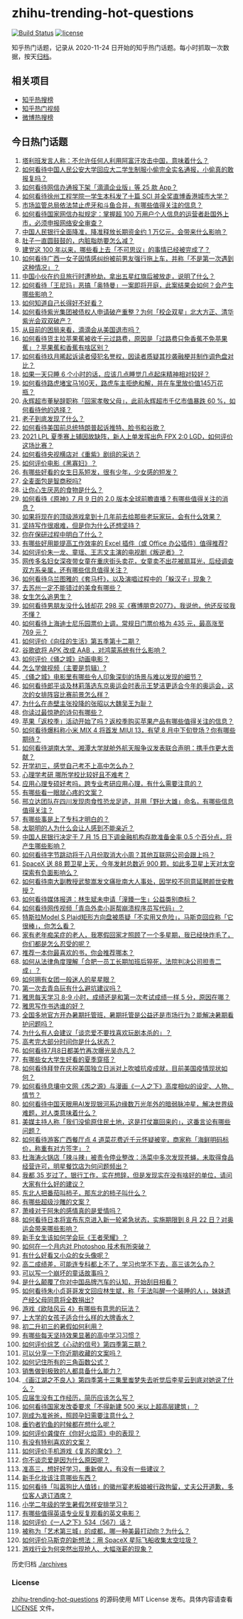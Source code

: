 # zhihu-trending-hot-questions

[![Build Status](https://github.com/justjavac/zhihu-trending-hot-questions/workflows/ci/badge.svg?branch=master)](https://github.com/justjavac/zhihu-trending-hot-questions/actions)
[![license](https://img.shields.io/github/license/justjavac/zhihu-trending-hot-questions)](https://github.com/justjavac/zhihu-trending-hot-questions/blob/master/LICENSE)

知乎热门话题，记录从 2020-11-24 日开始的知乎热门话题。每小时抓取一次数据，按天[归档](./archives)。

## 相关项目

- [知乎热搜榜](https://github.com/justjavac/zhihu-trending-top-search)
- [知乎热门视频](https://github.com/justjavac/zhihu-trending-hot-video)
- [微博热搜榜](https://github.com/justjavac/weibo-trending-hot-search)

## 今日热门话题

<!-- BEGIN -->
<!-- 最后更新时间 Sat Jul 10 2021 16:02:05 GMT+0800 (China Standard Time) -->

1. [塔利班发言人称：不允许任何人利用阿富汗攻击中国，意味着什么？](https://www.zhihu.com/question/471209373)
2. [如何看待中国人民公安大学回应大二学生制服小偷完全实名通报，小偷真的敢报复吗？](https://www.zhihu.com/question/470651207)
3. [如何看待网信办通报下架「滴滴企业版」等 25 款 App？](https://www.zhihu.com/question/471232696)
4. [如何看待徐州工程学院一学生本科发了十篇 SCI
   并全奖直博香港城市大学？](https://www.zhihu.com/question/470726101)
5. [市场监管总局依法禁止虎牙和斗鱼合并，有哪些值得关注的信息？](https://www.zhihu.com/question/471300814)
6. [如何看待国家网信办拟规定：掌握超 100
   万用户个人信息的运营者赴国外上市，必须申报网络安全审查？](https://www.zhihu.com/question/471329744)
7. [中国人民银行全面降准，降准释放长期资金约 1
   万亿元，会带来什么影响？](https://www.zhihu.com/question/471181275)
8. [肚子一直圆鼓鼓的，内脏脂肪要怎么减？](https://www.zhihu.com/question/45723322)
9. [建党这 100 年以来，哪些看上去「不可思议」的事情已经被完成了？](https://www.zhihu.com/question/468798487)
10. [如何看待广西一女子因情感纠纷被前男友强行拖上车，并称「不是第一次遇到这种情况」？](https://www.zhihu.com/question/471250926)
11. [中国小伙在约旦旅行时遭抢劫，拿出五星红旗后被放走，说明了什么？](https://www.zhihu.com/question/471187170)
12. [如何看待「王尼玛」恶搞「奥特曼」一案即将开庭，此案结果会如何？会产生哪些影响？](https://www.zhihu.com/question/471109088)
13. [如何知道自己长得好不好看？](https://www.zhihu.com/question/469915498)
14. [如何看待紫光集团被债权人申请破产重整？为何「校企双星」北大方正、清华紫光会双双破产？](https://www.zhihu.com/question/471196965)
15. [从目前的困局来看，滴滴会从美国退市吗？](https://www.zhihu.com/question/470069077)
16. [如何看待货主拉苹果蕉被收千元过路费，原因是「过路费只免香蕉不免苹果蕉」？苹果蕉和香蕉有啥区别？](https://www.zhihu.com/question/471137088)
17. [如何看待玖月晞起诉读者侵犯名誉权，因读者质疑其抄袭融梗并制作调色盘对比？](https://www.zhihu.com/question/471263769)
18. [如果一天只睡 6 个小时的话，应该几点睡觉几点起床精神相对较好？](https://www.zhihu.com/question/311297911)
19. [如何看待路虎堵宝马160天，路虎车主拒绝和解，并在车里放价值145万花瓶？](https://www.zhihu.com/question/471180914)
20. [永辉超市董秘辞职称「回家孝敬父母」，此前永辉超市千亿市值暴跌 60
    %，如何看待他的选择？](https://www.zhihu.com/question/470636516)
21. [老子到底发现了什么？](https://www.zhihu.com/question/313095458)
22. [如何看待美国前总统特朗普起诉推特、脸书和谷歌？](https://www.zhihu.com/question/470829116)
23. [2021 LPL 夏季赛上辅因故缺阵，新人上单发挥出色 FPX 2:0
    LGD，如何评价这场比赛？](https://www.zhihu.com/question/471189722)
24. [如何看待央视横店对《重紫》剧组的采访？](https://www.zhihu.com/question/470791003)
25. [如何评价电影《黑寡妇》？](https://www.zhihu.com/question/276793168)
26. [有哪些好看的女生日系短发，很有少年，少女感的短发？](https://www.zhihu.com/question/370583548)
27. [全麦面包是智商税吗?](https://www.zhihu.com/question/416804902)
28. [让你心生厌恶的食物是什么？](https://www.zhihu.com/question/468990798)
29. [如何看待《原神》7 月 9 日的 2.0
    版本全球前瞻直播？有哪些值得关注的消息？](https://www.zhihu.com/question/470379090)
30. [如果将现在的顶级游戏拿到十几年前去给那些老玩家玩，会有什么效果？](https://www.zhihu.com/question/35597444)
31. [坚持写作很艰难，但是你为什么还想坚持？](https://www.zhihu.com/question/469783629)
32. [你在保研过程中明白了什么？](https://www.zhihu.com/question/344931685)
33. [有哪些好用能提高工作效率的 Excel 插件（或 Office
    办公插件）值得推荐?](https://www.zhihu.com/question/30224128)
34. [如何评价朱一龙、童瑶、王志文主演的电视剧《叛逆者》？](https://www.zhihu.com/question/388601614)
35. [网传多名妇女深夜带女童在重庆街头卖花，女童卖不出花被扇耳光，后经调查双方系亲属，还有哪些信息值得关注？](https://www.zhihu.com/question/471103183)
36. [如何看待乌兰图雅的《套马杆》，以及演唱过程中的「躲汉子」现象？](https://www.zhihu.com/question/467271332)
37. [去苏州一定不能错过的美食有哪些？](https://www.zhihu.com/question/25378522)
38. [女生怎么追男生？](https://www.zhihu.com/question/20250938)
39. [如何看待男朋友没什么钱却花 298
    买《赛博朋克2077》，我说他，他还反驳我不懂？](https://www.zhihu.com/question/395466027)
40. [如何看待上海迪士尼乐园票价上调，常规日门票价格为 435 元，最高涨至 769
    元？](https://www.zhihu.com/question/471106076)
41. [如何评价《向往的生活》第五季第十二期？](https://www.zhihu.com/question/471199550)
42. [谷歌欲将 APK 改成 AAB ，对鸿蒙系统有什么影响？](https://www.zhihu.com/question/469684650)
43. [如何评价《俑之城》动画电影？](https://www.zhihu.com/question/459069939)
44. [怎么学做视频（主要是剪辑）?](https://www.zhihu.com/question/332795979)
45. [《俑之城》电影里有哪些令人印象深刻的场景与难以发现的细节？](https://www.zhihu.com/question/470978135)
46. [如何看待郎平谈及林莉落选东京奥运会时表示王梦洁更适合今年的奥运会，这次的女排阵容比赛前景怎么样？](https://www.zhihu.com/question/471184274)
47. [为什么在赤壁主张投降的张昭以大魏吴王为耻？](https://www.zhihu.com/question/471055672)
48. [你读过最惊艳的诗句有哪些？](https://www.zhihu.com/question/468188470)
49. [苹果「返校季」活动开始了吗？返校季购买苹果产品有哪些值得关注的信息？](https://www.zhihu.com/question/470828574)
50. [如何看待爆料称小米 MIX 4 将首发 MIUI 13，有望 8
    月中下旬登场？你有哪些期待？](https://www.zhihu.com/question/470371928)
51. [如何看待湖南大学、湘潭大学就舱外航天服争议发表联合声明：携手作更大贡献？](https://www.zhihu.com/question/471210964)
52. [开学初三，感觉自己考不上高中怎么办？](https://www.zhihu.com/question/470514033)
53. [心理学考研 哪所学校比较好且不难考？](https://www.zhihu.com/question/304042533)
54. [应用心理专硕好考吗，跨专业考研应用心理，有什么需要注意的？](https://www.zhihu.com/question/454075733)
55. [有哪些看一眼就心疼的文案？](https://www.zhihu.com/question/469042205)
56. [邢立达团队在四川发现肉食性恐龙足迹，并用「野比大雄」命名，有哪些信息值得关注？](https://www.zhihu.com/question/470470078)
57. [有哪些事是上了专科才明白的？](https://www.zhihu.com/question/322703564)
58. [太聪明的人为什么会让人感到不能亲近？](https://www.zhihu.com/question/449801792)
59. [中国人民银行决定于 7 月 15 日下调金融机构存款准备金率 0.5
    个百分点，将产生哪些影响？](https://www.zhihu.com/question/471178899)
60. [如何看待字节跳动将于八月份取消大小周？其他互联网公司会跟上吗？](https://www.zhihu.com/question/471196364)
61. [SpaceX 送 88 颗卫星上天，今年发射总数近 900
    颗，如此多卫星上天对太空探索有负面影响么？](https://www.zhihu.com/question/470453437)
62. [如何看待南大副教授武黎嵩发文痛批南大人事处，因学校不同意延聘颜世安教授？](https://www.zhihu.com/question/470991655)
63. [如何看待媒体报道：林生斌未申请「潼臻一生」公益类别商标？](https://www.zhihu.com/question/471150295)
64. [如何看待网传视频「青岛外卖小哥帮崩溃程序员写代码」？](https://www.zhihu.com/question/470908424)
65. [特斯拉Model S
    Plaid矩形方向盘被质疑「不实用又危险」，马斯克回应称「它很棒」，你怎么看？](https://www.zhihu.com/question/465729695)
66. [家有老年痴呆症的老人，我寒假回家才照顾了一个多星期，我已经快炸毛了，你们都是怎么忍受的呢？](https://www.zhihu.com/question/39952242)
67. [推荐一本你最喜欢的书，你会推荐哪本？](https://www.zhihu.com/question/464579170)
68. [如何从法律角度理解「合肥一员工长期加班后猝死，法院判决公司担责二成」？](https://www.zhihu.com/question/470842903)
69. [如何拥有女团一般迷人的星星眼？](https://www.zhihu.com/question/431143857)
70. [第一次去青岛玩有什么避坑建议吗？](https://www.zhihu.com/question/465733900)
71. [雅思每天学习 8-9 小时，成绩还是和第一次考试成绩一样 5
    分，原因在哪？](https://www.zhihu.com/question/453801076)
72. [雅思写作书选谁的好？](https://www.zhihu.com/question/57224350)
73. [全国多地官方开办暑期托管班，暑期托管是公益还是市场行为？能解决暑期看护问题吗？](https://www.zhihu.com/question/471050944)
74. [为什么有人会建议「谈恋爱不要找喜欢玩剧本杀的」？](https://www.zhihu.com/question/470321362)
75. [高考完大部分时间你是什么状态？](https://www.zhihu.com/question/468826766)
76. [如何看待7月8日都美竹再次曝光吴亦凡？](https://www.zhihu.com/question/470964638)
77. [有哪些女大学生好看的夏季穿搭？](https://www.zhihu.com/question/316762010)
78. [如何看待拜登在庆祝美国独立日派对上吹嘘抗疫成就，目前美国疫情现状如何？](https://www.zhihu.com/question/470332850)
79. [如何看待息壤中文网《炁之源》与漫画《一人之下》高度相似的设定、人物、情节？](https://www.zhihu.com/question/470549627)
80. [如何看待中国天眼用AI发现银河系边缘数万光年外的暗弱脉冲星，解决世界级难题，对人类意味着什么？](https://www.zhihu.com/question/470923118)
81. [美媒主持人称「我们没偷原住民土地，这是打仗赢回来的」，这番言论有哪些问题？](https://www.zhihu.com/question/471060396)
82. [如何看待游客广西餐厅点 4
    道菜花费近千元怀疑被宰，商家称「海鲜明码标价，称重有对方签字」？](https://www.zhihu.com/question/470587185)
83. [杜海涛火锅店「辣斗辣」被责令停业整改：汤菜中多次发现苍蝇，未取得食品经营许可，明星餐饮店为何问题频出？](https://www.zhihu.com/question/470854902)
84. [我都 35
    岁过了，银行工作，实在想辞，但是发现实在没有啥好的单位，请问大家有什么好的建议？](https://www.zhihu.com/question/463128218)
85. [东北人把番茄叫柿子，那东北的柿子叫什么？](https://www.zhihu.com/question/459057274)
86. [有哪些超级沙雕的文案？](https://www.zhihu.com/question/467925312)
87. [萧峰对于阿朱的感情真的是爱情吗？](https://www.zhihu.com/question/27494668)
88. [如何看待日本将宣布东京进入新一轮紧急状态，实施期限到 8 月 22
    日？对奥运会带来哪些影响？](https://www.zhihu.com/question/470817265)
89. [新手女生该如何学会玩《王者荣耀》？](https://www.zhihu.com/question/314613607)
90. [如何在一个月内对 Photoshop 技术有所突破？](https://www.zhihu.com/question/39164259)
91. [有什么好看又小众的女头像呢？](https://www.zhihu.com/question/461076676)
92. [高二成绩差，可能连专科都上不了，学习也学不下去，高三该怎么办？](https://www.zhihu.com/question/465609153)
93. [可以写一个崩坏的童话故事吗？](https://www.zhihu.com/question/426166872)
94. [是什么颠覆了你对中国品牌汽车的认知，开始刮目相看？](https://www.zhihu.com/question/450821353)
95. [如何看待朱小贞哥哥发文回应林生斌，称「无法叫醒一个装睡的人」，妹妹遗产经父母同意将全数捐出?](https://www.zhihu.com/question/470995271)
96. [游戏《欧陆风云 4》有哪些有意思的玩法？](https://www.zhihu.com/question/322756892)
97. [上大学的女孩子适合什么样的大牌香水？](https://www.zhihu.com/question/467421722)
98. [初二升初三的暑假如何利用？](https://www.zhihu.com/question/405276565)
99. [有哪些每天坚持效果显著的高中学习习惯？](https://www.zhihu.com/question/47351966)
100. [如何评价综艺《心动的信号》第四季第三期？](https://www.zhihu.com/question/470885166)
101. [可以分享一下你近期收藏的文案吗？](https://www.zhihu.com/question/469650894)
102. [如何记住所有的三角函数公式？](https://www.zhihu.com/question/63652417)
103. [销售做到极致的人都具备什么能力？](https://www.zhihu.com/question/458364420)
104. [《画江湖之不良人》第四季第十三集里蚩梦失去听觉后李星云到底对她说了什么？](https://www.zhihu.com/question/470890032)
105. [应届生没有工作经历，简历应该怎么写？](https://www.zhihu.com/question/293138588)
106. [如何看待国家发改委要求「不得新建 500 米以上超高层建筑」？](https://www.zhihu.com/question/470500743)
107. [刚成为准爸爸，照顾孕妇需要注意什么？](https://www.zhihu.com/question/366967759)
108. [垂钓者钓鱼的时候都在想什么呢？](https://www.zhihu.com/question/465012075)
109. [如何评价龚俊在《你好火焰蓝》中的表现？](https://www.zhihu.com/question/469735496)
110. [有没有特别喜欢的文案？](https://www.zhihu.com/question/464740155)
111. [如何评价手机游戏《复苏的魔女》？](https://www.zhihu.com/question/470739380)
112. [你不谈恋爱是因为什么原因呢？](https://www.zhihu.com/question/470227826)
113. [准高三，想好好学习，重新做人，有没有一些建议？](https://www.zhihu.com/question/470762012)
114. [新手化妆该注意哪些东西？](https://www.zhihu.com/question/467014822)
115. [如何看待「叫嚣狗比人值钱」的徽州宴老板娘被行政拘留，丈夫公开道歉，多位客人退订酒席？](https://www.zhihu.com/question/470671135)
116. [小学二年级的学生暑假怎样安排学习？](https://www.zhihu.com/question/407778994)
117. [有哪些值得英语专业反复观看的英文电影？](https://www.zhihu.com/question/327827779)
118. [如何评价《一人之下》534（567）话？](https://www.zhihu.com/question/470973567)
119. [被称为「艺术第三城」的成都，哪一种美最打动你？为什么？](https://www.zhihu.com/question/469305591)
120. [如何评价马斯克的新想法：用 SpaceX
     星际飞船收集太空垃圾？](https://www.zhihu.com/question/470417380)
121. [游戏行业为何突然出现抢人、大幅涨薪的现象？](https://www.zhihu.com/question/468141499)

<!-- END -->

历史归档 [./archives](./archives)

### License

[zhihu-trending-hot-questions](https://github.com/justjavac/zhihu-trending-hot-questions)
的源码使用 MIT License 发布。具体内容请查看 [LICENSE](./LICENSE) 文件。
